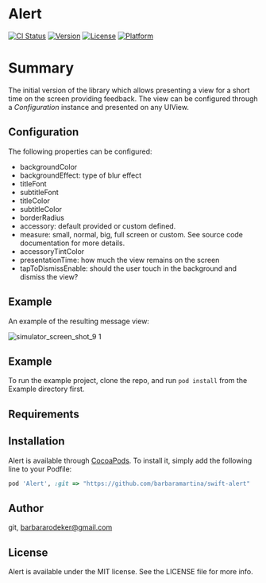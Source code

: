 # Alert

[![CI Status](http://img.shields.io/travis/git/Alert.svg?style=flat)](https://travis-ci.org/git/Alert)
[![Version](https://img.shields.io/cocoapods/v/Alert.svg?style=flat)](http://cocoapods.org/pods/Alert)
[![License](https://img.shields.io/cocoapods/l/Alert.svg?style=flat)](http://cocoapods.org/pods/Alert)
[![Platform](https://img.shields.io/cocoapods/p/Alert.svg?style=flat)](http://cocoapods.org/pods/Alert)

# Summary
The initial version of the library which allows presenting a view for a short time on the screen providing feedback.
The view can be configured through a *Configuration* instance and presented on any UIView.

## Configuration
The following properties can be configured: 

- backgroundColor
- backgroundEffect: type of blur effect 
- titleFont
- subtitleFont
- titleColor
- subtitleColor
- borderRadius
- accessory: default provided or custom defined.
- measure: small, normal, big, full screen or custom. See source code documentation for more details.
- accessoryTintColor
- presentationTime: how much the view remains on the screen
- tapToDismissEnable: should the user touch in the background and dismiss the view?

## Example
An example of the resulting message view: 

![simulator_screen_shot_9 1](https://user-images.githubusercontent.com/815372/28084027-a40bbba0-6677-11e7-947d-38b7f04bda99.png)

## Example

To run the example project, clone the repo, and run `pod install` from the Example directory first.

## Requirements

## Installation

Alert is available through [CocoaPods](http://cocoapods.org). To install
it, simply add the following line to your Podfile:

```ruby
pod 'Alert', :git => "https://github.com/barbaramartina/swift-alert"
```

## Author

git, barbararodeker@gmail.com

## License

Alert is available under the MIT license. See the LICENSE file for more info.
